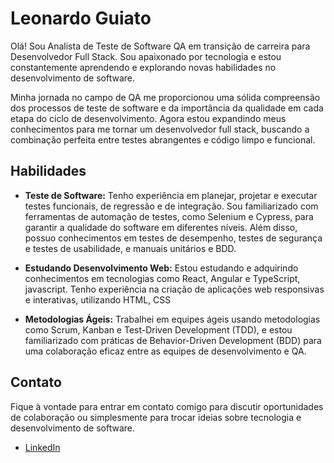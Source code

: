 # Leonardo Guiato



Olá! Sou  Analista de Teste de Software QA em transição de carreira para Desenvolvedor Full Stack. Sou apaixonado por tecnologia e estou constantemente aprendendo e explorando novas habilidades no desenvolvimento de software.

Minha jornada no campo de QA me proporcionou uma sólida compreensão dos processos de teste de software e da importância da qualidade em cada etapa do ciclo de desenvolvimento. Agora estou expandindo meus conhecimentos para me tornar um desenvolvedor full stack, buscando a combinação perfeita entre testes abrangentes e código limpo e funcional.

## Habilidades

- **Teste de Software:** Tenho experiência em planejar, projetar e executar testes funcionais, de regressão e de integração. Sou familiarizado com ferramentas de automação de testes, como Selenium e Cypress, para garantir a qualidade do software em diferentes níveis. Além disso, possuo conhecimentos em testes de desempenho, testes de segurança e testes de usabilidade, e manuais unitários e BDD.

- **Estudando Desenvolvimento Web:** Estou estudando e adquirindo conhecimentos em tecnologias como React, Angular e TypeScript, javascript. Tenho experiência na criação de aplicações web responsivas e interativas, utilizando HTML, CSS


- **Metodologias Ágeis:** Trabalhei em equipes ágeis usando metodologias como Scrum, Kanban e Test-Driven Development (TDD), e estou familiarizado com práticas de Behavior-Driven Development (BDD) para uma colaboração eficaz entre as equipes de desenvolvimento e QA.



## Contato

Fique à vontade para entrar em contato comigo para discutir oportunidades de colaboração ou simplesmente para trocar ideias sobre tecnologia e desenvolvimento de software.

- [LinkedIn](www.linkedin.com/in/léo-guiato-4ab6b2282)

